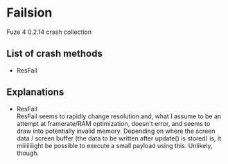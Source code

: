 # Failsion
Fuze 4 0.2.14 crash collection
## List of crash methods
- ResFail
## Explanations
- ResFail    
ResFail seems to rapidly change resolution and, what I assume to be an attempt at framerate/RAM optimization, doesn't error, and seems to draw into potentially invalid memory. Depending on where the screen data / screen buffer (the data to be written after update() is stored) is, it miiiiiiiight be possible to execute a small payload using this. Unlikely, though.

